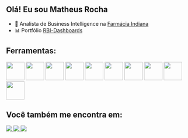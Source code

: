 ## Olá! Eu sou Matheus Rocha


- 💼 Analista de Business Intelligence na [Farmácia Indiana](https://www.farmaciaindiana.com.br/?srsltid=AfmBOooebsXSU-vMYzZZRVtNaXhGwPN7pK-uw5kBvm7LoYI8rPzJbpMD)
- 📊 Portfólio [RBI-Dashboards](https://sites.google.com/view/matheus-rocha-de-sousa-lima?usp=sharing)
  
  
## Ferramentas:
<div style="display: inline">
    <img width='50' height='50' src="https://cdn.jsdelivr.net/gh/devicons/devicon/icons/python/python-original.svg" />
    <img width='50' height='50' src="https://cdn.jsdelivr.net/gh/devicons/devicon@latest/icons/pandas/pandas-original.svg" />
    <img width='50' height='50' src="https://cdn.jsdelivr.net/gh/devicons/devicon@latest/icons/matplotlib/matplotlib-original.svg" />
    <img width='50' height='50' src="https://cdn.jsdelivr.net/gh/devicons/devicon@latest/icons/scikitlearn/scikitlearn-original.svg" />
    <img width='50' height='50' src="https://cdn.jsdelivr.net/gh/devicons/devicon@latest/icons/streamlit/streamlit-original.svg" />
    <img width='50' height='50' src="https://cdn.jsdelivr.net/gh/devicons/devicon@latest/icons/microsoftsqlserver/microsoftsqlserver-original.svg" />
    <img width='50' height='50' src="https://cdn.jsdelivr.net/gh/devicons/devicon@latest/icons/vscode/vscode-original.svg" />
    <img width='50' height='50' src="https://cdn.jsdelivr.net/gh/devicons/devicon@latest/icons/visualstudio/visualstudio-original.svg" />
    <img width='50' height='50' src="https://cdn.jsdelivr.net/gh/devicons/devicon@latest/icons/figma/figma-original.svg" />
    <img width='50' height='50' src="https://cdn.jsdelivr.net/gh/devicons/devicon@latest/icons/jupyter/jupyter-original-wordmark.svg" />

</div>
                    
          
## Você também me encontra em:
<a href="https://www.linkedin.com/in/matheus-rocha-de-sousa-lima-92174a231/">
    <img src="https://img.shields.io/badge/linkedin-%230077B5.svg?style=for-the-badge&logo=linkedin&logoColor=white" />
</a>

<a href="https://mail.google.com/mail/u/5/#inbox?compose=GTvVlcRzDDJBRNSWQjvBjPkZnNfbWwscVQnNnLXVwdpllFrKCCLlDkjDGPgpCsjFKzzbVlLctZzMR">
  <img src= "https://img.shields.io/badge/Gmail-D14836?style=for-the-badge&logo=gmail&logoColor=white" />
</a>

<a href="https://wa.me/qr/FSER2S7526VSN1">
  <img src= "https://img.shields.io/badge/WhatsApp-25D366?style=for-the-badge&logo=whatsapp&logoColor=white" />
</a>

      
  
          
          
